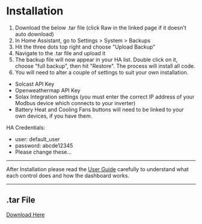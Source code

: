 # Installation

1. Download the below .tar file (click Raw in the linked page if it doesn't auto download)
2. In Home Assistant, go to Settings > System > Backups
3. Hit the three dots top right and choose "Upload Backup"
4. Navigate to the .tar file and upload it
5. The backup file will now appear in your HA list. Double click on it, choose "full backup", then hit "Restore". The process will install all code.
6. You will need to alter a couple of settings to suit your own installation.
* Solcast API Key
* Openweathermap API Key
* Solax Integration settings (you must enter the correct IP address of your Modbus device which connects to your inverter)
* Battery Heat and Cooling Fans buttons will need to be linked to your own devices, if you have them.

HA Credentials:

* user: default_user
* password: abcde12345
* Please change these...

-----

After Installation please read the [User Guide](https://github.com/jevburchell/Solis-Modbus-Auto-Charging-using-Solax/blob/main/README.md#user-guide) carefully to understand what each control does and how the dashboard works.

-----

## .tar File

[Download Here](https://github.com/jevburchell/Solis-Modbus-Auto-Charging-using-Solax/blob/main/Images/HA%20Solis%20Solax%20Automation%20Backup%201.6.23.tar)
